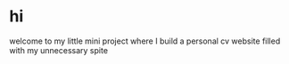 # hi
welcome to my little mini project where I build a personal cv website filled with my unnecessary spite
